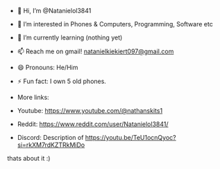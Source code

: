- 👋 Hi, I’m @Natanielol3841
- 👀 I’m interested in Phones & Computers, Programming, Software etc
- 🌱 I’m currently learning (nothing yet)
- 📫 Reach me on gmail! natanielkiekiert097@gmail.com
- 😄 Pronouns: He/Him
- ⚡ Fun fact: I own 5 old phones.

- More links:
- Youtube: https://www.youtube.com/@nathanskits1
- Reddit: https://www.reddit.com/user/Natanielol3841/
- Discord: Description of https://youtu.be/TeU1ocnQyoc?si=rkXM7rdKZTRkMiDo

thats about it :)
